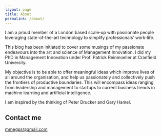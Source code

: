 ```yaml
---
layout: page
title: About
permalink: /about/
---
```


I am a proud member of a London based scale-up with passionate people leveraging state-of-the-art technology to simplify professionals’ work-life.

This blog has been initiated to cover some musings of my passionate endeavours into the art and science of Management Innovation. I did my PhD in Management Innovation under Prof. Patrick Reinmoeller at Cranfield University.

My objective is to be able to offer meaningful ideas which improve lives of all around the organisation, and help us passionately and collectively push the frontiers of productive boundaries. This will encompass ideas ranging from leadership and management to startups to current business trends in machine learning and artificial intelligence.

I am inspired by the thinking of Peter Drucker and Gary Hamel.

## Contact me

[mmegps@gmail.com](mailto:mmegps@gmail.com)
